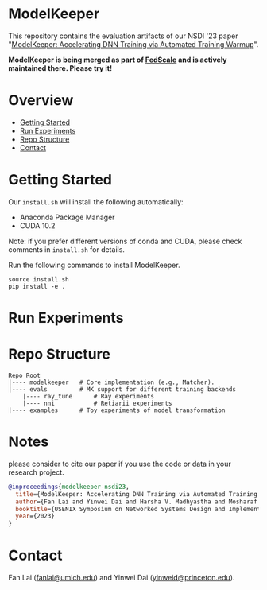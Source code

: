 # ModelKeeper

This repository contains the evaluation artifacts of our NSDI '23 paper "[ModelKeeper: Accelerating DNN Training via Automated Training Warmup](https://symbioticlab.org/publications/files/modelkeeper:nsdi23/modelkeeper-nsdi23.pdf)".

**ModelKeeper is being merged as part of [FedScale](https://github.com/SymbioticLab/FedScale) and is actively maintained there. Please try it!**

# Overview

* [Getting Started](#getting-started)
* [Run Experiments](#run-experiments)
* [Repo Structure](#repo-structure)
* [Contact](#contact)

# Getting Started

Our ```install.sh``` will install the following automatically:

* Anaconda Package Manager
* CUDA 10.2

Note: if you prefer different versions of conda and CUDA, please check  comments in `install.sh` for details.

Run the following commands to install ModelKeeper. 

```
source install.sh 
pip install -e .
```

# Run Experiments

# Repo Structure

```
Repo Root
|---- modelkeeper   # Core implementation (e.g., Matcher).
|---- evals         # MK support for different training backends
    |---- ray_tune      # Ray experiments
    |---- nni           # Retiarii experiments
|---- examples      # Toy experiments of model transformation
```

# Notes
please consider to cite our paper if you use the code or data in your research project.
```bibtex
@inproceedings{modelkeeper-nsdi23,
  title={ModelKeeper: Accelerating DNN Training via Automated Training Warmup},
  author={Fan Lai and Yinwei Dai and Harsha V. Madhyastha and Mosharaf Chowdhury},
  booktitle={USENIX Symposium on Networked Systems Design and Implementation (NSDI)},
  year={2023}
}
```

# Contact
Fan Lai (fanlai@umich.edu) and Yinwei Dai (yinweid@princeton.edu).



